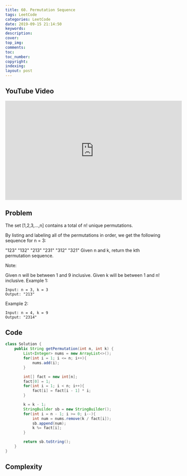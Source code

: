 ```yaml
---
title: 60. Permutation Sequence
tags: LeetCode
categories: LeetCode
date: 2019-09-15 21:14:50
keywords:
description:
cover:
top_img:
comments:
toc:
toc_number:
copyright:
indexing:
layout: post
---
```


## YouTube Video

<iframe width="560" height="315" src="https://www.youtube.com/embed/MyiYm_xqbu8" frameborder="0" allow="accelerometer; autoplay; encrypted-media; gyroscope; picture-in-picture" allowfullscreen></iframe>

## Problem

The set [1,2,3,...,n] contains a total of n! unique permutations.

By listing and labeling all of the permutations in order, we get the following sequence for n = 3:

"123"
"132"
"213"
"231"
"312"
"321"
Given n and k, return the kth permutation sequence.

Note:

Given n will be between 1 and 9 inclusive.
Given k will be between 1 and n! inclusive.
Example 1:

```
Input: n = 3, k = 3
Output: "213"
```

Example 2:

```
Input: n = 4, k = 9
Output: "2314"
```

## Code

```java
class Solution {
    public String getPermutation(int n, int k) {
        List<Integer> nums = new ArrayList<>();
        for(int i = 1; i <= n; i++){
            nums.add(i);
        }

        int[] fact = new int[n];
        fact[0] = 1;
        for(int i = 1; i < n; i++){
            fact[i] = fact[i - 1] * i;
        }

        k = k - 1;
        StringBuilder sb = new StringBuilder();
        for(int i = n - 1; i >= 0; i--){
            int num = nums.remove(k / fact[i]);
            sb.append(num);
            k %= fact[i];
        }

        return sb.toString();
    }
}
```

## Complexity
